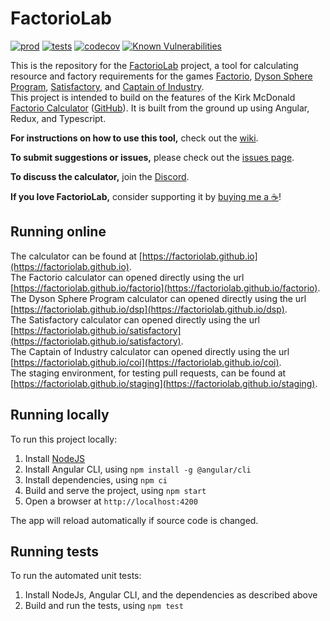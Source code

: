 # FactorioLab

[![prod](https://github.com/factoriolab/factoriolab/actions/workflows/prod.yml/badge.svg)](https://github.com/factoriolab/factoriolab/actions/workflows/prod.yml) [![tests](https://github.com/factoriolab/factoriolab/actions/workflows/tests.yml/badge.svg)](https://github.com/factoriolab/factoriolab/actions/workflows/tests.yml) [![codecov](https://codecov.io/gh/factoriolab/factoriolab/branch/master/graph/badge.svg)](https://codecov.io/gh/factoriolab/factoriolab) [![Known Vulnerabilities](https://snyk.io/test/github/factoriolab/factoriolab/badge.svg?targetFile=package.json)](https://snyk.io/test/github/factoriolab/factoriolab?targetFile=package.json)

This is the repository for the [FactorioLab](https://factoriolab.github.io) project, a tool for calculating resource and factory requirements for the games [Factorio](https://factorio.com), [Dyson Sphere Program](https://store.steampowered.com/app/1366540/Dyson_Sphere_Program/), [Satisfactory](https://www.satisfactorygame.com/), and [Captain of Industry](https://www.captain-of-industry.com/).  
This project is intended to build on the features of the Kirk McDonald [Factorio Calculator](https://kirkmcdonald.github.io) ([GitHub](https://github.com/KirkMcDonald/kirkmcdonald.github.io)). It is built from the ground up using Angular, Redux, and Typescript.

**For instructions on how to use this tool,** check out the [wiki](https://github.com/factoriolab/factoriolab/wiki).

**To submit suggestions or issues,** please check out the [issues page](https://github.com/factoriolab/factoriolab/issues).

**To discuss the calculator,** join the [Discord](https://discord.gg/N4FKV687x2).

**If you love FactorioLab,** consider supporting it by [buying me a ☕](https://ko-fi.com/dcbroad3)!

## Running online

The calculator can be found at [https://factoriolab.github.io](https://factoriolab.github.io).  
The Factorio calculator can opened directly using the url [https://factoriolab.github.io/factorio](https://factoriolab.github.io/factorio).  
The Dyson Sphere Program calculator can opened directly using the url [https://factoriolab.github.io/dsp](https://factoriolab.github.io/dsp).  
The Satisfactory calculator can opened directly using the url [https://factoriolab.github.io/satisfactory](https://factoriolab.github.io/satisfactory).  
The Captain of Industry calculator can opened directly using the url [https://factoriolab.github.io/coi](https://factoriolab.github.io/coi).  
The staging environment, for testing pull requests, can be found at [https://factoriolab.github.io/staging](https://factoriolab.github.io/staging).

## Running locally

To run this project locally:

1. Install [NodeJS](https://nodejs.org/en/)
1. Install Angular CLI, using `npm install -g @angular/cli`
1. Install dependencies, using `npm ci`
1. Build and serve the project, using `npm start`
1. Open a browser at `http://localhost:4200`

The app will reload automatically if source code is changed.

## Running tests

To run the automated unit tests:

1. Install NodeJs, Angular CLI, and the dependencies as described above
2. Build and run the tests, using `npm test`
